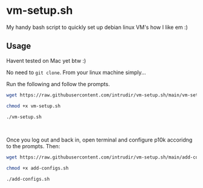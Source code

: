 # vm-setup.sh
My handy bash script to quickly set up debian linux VM's how I like em :)

## Usage
Havent tested on Mac yet btw :)

No need to `git clone`. From your linux machine simply...

Run the following and follow the prompts.
```bash
wget https://raw.githubusercontent.com/intrudir/vm-setup.sh/main/vm-setup.sh

chmod +x vm-setup.sh

./vm-setup.sh
```

<br>

Once you log out and back in, open terminal and configure p10k accoridng to the prompts. Then:

```bash
wget https://raw.githubusercontent.com/intrudir/vm-setup.sh/main/add-configs.sh

chmod +x add-configs.sh

./add-configs.sh
```